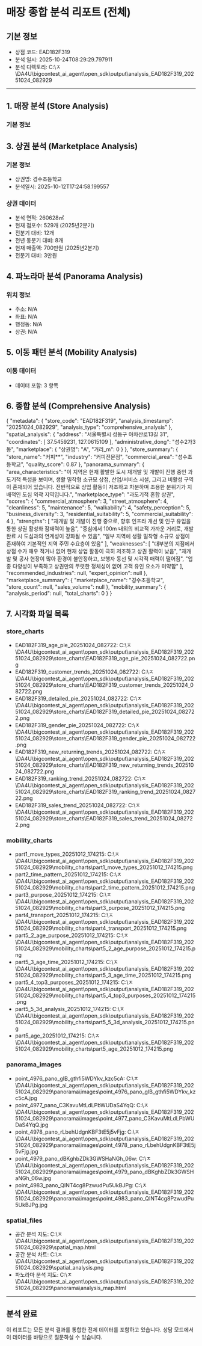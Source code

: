 # 매장 종합 분석 리포트 (전체)

## 기본 정보
- 상점 코드: EAD182F319
- 분석 일시: 2025-10-24T08:29:29.797911
- 분석 디렉토리: C:\ㅈ\DA4U\bigcontest_ai_agent\open_sdk\output\analysis_EAD182F319_20251024_082929

---

## 1. 매장 분석 (Store Analysis)

### 기본 정보
## 3. 상권 분석 (Marketplace Analysis)

### 기본 정보
- 상권명: 경수초등학교
- 분석일시: 2025-10-12T17:24:58.199557

### 상권 데이터
- 분석 면적: 260628㎡
- 현재 점포수: 529개 (2025년2분기)
- 전분기 대비: 12개
- 전년 동분기 대비: 8개
- 현재 매출액: 700만원 (2025년2분기)
- 전분기 대비: 3만원

## 4. 파노라마 분석 (Panorama Analysis)

### 위치 정보
- 주소: N/A
- 좌표: N/A
- 행정동: N/A
- 상권: N/A

## 5. 이동 패턴 분석 (Mobility Analysis)

### 이동 데이터
- 데이터 포함: 3 항목

## 6. 종합 분석 (Comprehensive Analysis)

{
  "metadata": {
    "store_code": "EAD182F319",
    "analysis_timestamp": "20251024_082929",
    "analysis_type": "comprehensive_analysis"
  },
  "spatial_analysis": {
    "address": "서울특별시 성동구 아차산로13길 31",
    "coordinates": [
      37.5459231,
      127.0615109
    ],
    "administrative_dong": "성수2가3동",
    "marketplace": {
      "상권명": "A",
      "거리_m": 0
    }
  },
  "store_summary": {
    "store_name": "커피**",
    "industry": "커피전문점",
    "commercial_area": "성수초등학교",
    "quality_score": 0.87
  },
  "panorama_summary": {
    "area_characteristics": "이 지역은 현재 활발한 도시 재개발 및 개발이 진행 중인 과도기적 특성을 보이며, 생활 밀착형 소규모 상점, 산업/서비스 시설, 그리고 비활성 구역이 혼재되어 있습니다. 전반적으로 상업 활동이 저조하고 차분하며 조용한 분위기가 지배적인 도심 외곽 지역입니다.",
    "marketplace_type": "과도기적 혼합 상권",
    "scores": {
      "commercial_atmosphere": 3,
      "street_atmosphere": 4,
      "cleanliness": 5,
      "maintenance": 5,
      "walkability": 4,
      "safety_perception": 5,
      "business_diversity": 3,
      "residential_suitability": 5,
      "commercial_suitability": 4
    },
    "strengths": [
      "재개발 및 개발이 진행 중으로, 향후 인프라 개선 및 인구 유입을 통한 상권 활성화 잠재력이 높음",
      "중심에서 100m 내외의 비교적 가까운 거리로, 개발 완료 시 도심과의 연계성이 강화될 수 있음",
      "일부 지역에 생활 밀착형 소규모 상점이 존재하여 기본적인 지역 주민 수요층이 있음"
    ],
    "weaknesses": [
      "대부분의 지점에서 상점 수가 매우 적거나 없어 현재 상업 활동이 극히 저조하고 상권 활력이 낮음",
      "재개발 및 공사 현장이 많아 환경이 불안정하고, 보행자 동선 및 시각적 매력이 떨어짐",
      "업종 다양성이 부족하고 상권만의 뚜렷한 정체성이 없어 고객 유인 요소가 미약함"
    ],
    "recommended_industries": null,
    "expert_opinion": null
  },
  "marketplace_summary": {
    "marketplace_name": "경수초등학교",
    "store_count": null,
    "sales_volume": null
  },
  "mobility_summary": {
    "analysis_period": null,
    "total_charts": 0
  }
}

## 7. 시각화 파일 목록

### store_charts
- EAD182F319_age_pie_20251024_082722: C:\ㅈ\DA4U\bigcontest_ai_agent\open_sdk\output\analysis_EAD182F319_20251024_082929\store_charts\EAD182F319_age_pie_20251024_082722.png
- EAD182F319_customer_trends_20251024_082722: C:\ㅈ\DA4U\bigcontest_ai_agent\open_sdk\output\analysis_EAD182F319_20251024_082929\store_charts\EAD182F319_customer_trends_20251024_082722.png
- EAD182F319_detailed_pie_20251024_082722: C:\ㅈ\DA4U\bigcontest_ai_agent\open_sdk\output\analysis_EAD182F319_20251024_082929\store_charts\EAD182F319_detailed_pie_20251024_082722.png
- EAD182F319_gender_pie_20251024_082722: C:\ㅈ\DA4U\bigcontest_ai_agent\open_sdk\output\analysis_EAD182F319_20251024_082929\store_charts\EAD182F319_gender_pie_20251024_082722.png
- EAD182F319_new_returning_trends_20251024_082722: C:\ㅈ\DA4U\bigcontest_ai_agent\open_sdk\output\analysis_EAD182F319_20251024_082929\store_charts\EAD182F319_new_returning_trends_20251024_082722.png
- EAD182F319_ranking_trend_20251024_082722: C:\ㅈ\DA4U\bigcontest_ai_agent\open_sdk\output\analysis_EAD182F319_20251024_082929\store_charts\EAD182F319_ranking_trend_20251024_082722.png
- EAD182F319_sales_trend_20251024_082722: C:\ㅈ\DA4U\bigcontest_ai_agent\open_sdk\output\analysis_EAD182F319_20251024_082929\store_charts\EAD182F319_sales_trend_20251024_082722.png
### mobility_charts
- part1_move_types_20251012_174215: C:\ㅈ\DA4U\bigcontest_ai_agent\open_sdk\output\analysis_EAD182F319_20251024_082929\mobility_charts\part1_move_types_20251012_174215.png
- part2_time_pattern_20251012_174215: C:\ㅈ\DA4U\bigcontest_ai_agent\open_sdk\output\analysis_EAD182F319_20251024_082929\mobility_charts\part2_time_pattern_20251012_174215.png
- part3_purpose_20251012_174215: C:\ㅈ\DA4U\bigcontest_ai_agent\open_sdk\output\analysis_EAD182F319_20251024_082929\mobility_charts\part3_purpose_20251012_174215.png
- part4_transport_20251012_174215: C:\ㅈ\DA4U\bigcontest_ai_agent\open_sdk\output\analysis_EAD182F319_20251024_082929\mobility_charts\part4_transport_20251012_174215.png
- part5_2_age_purpose_20251012_174215: C:\ㅈ\DA4U\bigcontest_ai_agent\open_sdk\output\analysis_EAD182F319_20251024_082929\mobility_charts\part5_2_age_purpose_20251012_174215.png
- part5_3_age_time_20251012_174215: C:\ㅈ\DA4U\bigcontest_ai_agent\open_sdk\output\analysis_EAD182F319_20251024_082929\mobility_charts\part5_3_age_time_20251012_174215.png
- part5_4_top3_purposes_20251012_174215: C:\ㅈ\DA4U\bigcontest_ai_agent\open_sdk\output\analysis_EAD182F319_20251024_082929\mobility_charts\part5_4_top3_purposes_20251012_174215.png
- part5_5_3d_analysis_20251012_174215: C:\ㅈ\DA4U\bigcontest_ai_agent\open_sdk\output\analysis_EAD182F319_20251024_082929\mobility_charts\part5_5_3d_analysis_20251012_174215.png
- part5_age_20251012_174215: C:\ㅈ\DA4U\bigcontest_ai_agent\open_sdk\output\analysis_EAD182F319_20251024_082929\mobility_charts\part5_age_20251012_174215.png
### panorama_images
- point_4976_pano_gIB_gthfi5WDYkv_kzc5cA: C:\ㅈ\DA4U\bigcontest_ai_agent\open_sdk\output\analysis_EAD182F319_20251024_082929\panorama\images\point_4976_pano_gIB_gthfi5WDYkv_kzc5cA.jpg
- point_4977_pano_C3KavuMtLdLPbWUDaS4YqQ: C:\ㅈ\DA4U\bigcontest_ai_agent\open_sdk\output\analysis_EAD182F319_20251024_082929\panorama\images\point_4977_pano_C3KavuMtLdLPbWUDaS4YqQ.jpg
- point_4978_pano_rLbehUdgnKBF3tE5j5vFjg: C:\ㅈ\DA4U\bigcontest_ai_agent\open_sdk\output\analysis_EAD182F319_20251024_082929\panorama\images\point_4978_pano_rLbehUdgnKBF3tE5j5vFjg.jpg
- point_4979_pano_dBKghbZDk3GWSHaNGh_06w: C:\ㅈ\DA4U\bigcontest_ai_agent\open_sdk\output\analysis_EAD182F319_20251024_082929\panorama\images\point_4979_pano_dBKghbZDk3GWSHaNGh_06w.jpg
- point_4983_pano_QINT4cg8PzwudPu5UkBJPg: C:\ㅈ\DA4U\bigcontest_ai_agent\open_sdk\output\analysis_EAD182F319_20251024_082929\panorama\images\point_4983_pano_QINT4cg8PzwudPu5UkBJPg.jpg
### spatial_files
- 공간 분석 지도: C:\ㅈ\DA4U\bigcontest_ai_agent\open_sdk\output\analysis_EAD182F319_20251024_082929\spatial_map.html
- 공간 분석 차트: C:\ㅈ\DA4U\bigcontest_ai_agent\open_sdk\output\analysis_EAD182F319_20251024_082929\spatial_analysis.png
- 파노라마 분석 지도: C:\ㅈ\DA4U\bigcontest_ai_agent\open_sdk\output\analysis_EAD182F319_20251024_082929\panorama\analysis_map.html

---

## 분석 완료
이 리포트는 모든 분석 결과를 통합한 전체 데이터를 포함하고 있습니다.
상담 모드에서 이 데이터를 바탕으로 질문하실 수 있습니다.
